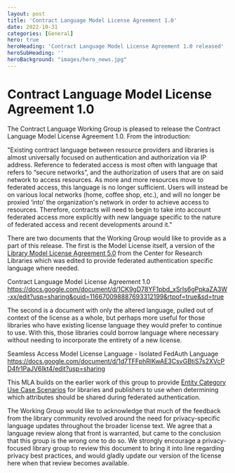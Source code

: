 ```yaml
---
layout: post
title: 'Contract Language Model License Agreement 1.0'
date: 2022-10-31
categories: [General]
hero: true
heroHeading: 'Contract Language Model License Agreement 1.0 released'
heroSubHeading: ''
heroBackground: "images/hero_news.jpg"
---
```



# Contract Language Model License Agreement 1.0

The Contract Language Working Group is pleased to release the Contract Language Model License Agreement 1.0. From the introduction:

"Existing contract language between resource providers and libraries is almost universally focused on authentication and authorization via IP address.  Reference to federated access is most often with language that refers to “secure networks”, and the authorization of users that are on said network to access resources. As more and more resources move to federated access, this language is no longer sufficient. Users will instead be on various local networks (home, coffee shop, etc.), and will no longer be proxied ‘into’ the organization's network in order to achieve access to resources. Therefore, contracts will need to begin to take into account federated access more explicitly with new language specific to the nature of federated access and recent developments around it."

There are two documents that the Working Group would like to provide as a part of this release. The first is the Model License itself, a version of the [Library Model License Agreement 5.0](http://liblicense.crl.edu/licensing-information/model-license/) from the Center for Research Libraries which was edited to provide federated authentication specific language where needed.

Contract Language Model License Agreement 1.0
https://docs.google.com/document/d/1CK9gD78YF1pbd_xSrIs6gPpkaZA3W-xx/edit?usp=sharing&ouid=116670098887693312199&rtpof=true&sd=true

The second is a document with only the altered language, pulled out of context of the license as a whole, but perhaps more useful for those libraries who have existing license language they would prefer to continue to use. With this, those libraries could borrow language where necessary without needing to incorporate the entirety of a new license.

Seamless Access Model License Language - Isolated FedAuth Language
https://docs.google.com/document/d/1d7TFFphRlKwAE3CsvGBtiS7s2XVcPD4fr1PaJV6Ikt4/edit?usp=sharing

This MLA builds on the earlier work of this group to provide [Entity Category Use Case Scenarios](https://seamlessaccess.org/posts/2021-06-17-contractlangusecases/) for libraries and publishers to use when determining which attributes should be shared during federated authentication.  

The Working Group would like to acknowledge that much of the feedback from the library community revolved around the need for privacy-specific language updates throughout the broader license text. We agree that a language review along that front is warranted, but came to the conclusion that this group is the wrong one to do so. We strongly encourage a privacy-focused library group to review this document to bring it into line regarding privacy best practices, and would gladly update our version of the license here when that review becomes available.
